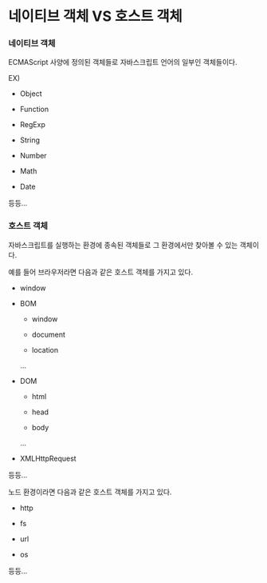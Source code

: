 # 네이티브 객체 VS 호스트 객체

### 네이티브 객체

ECMAScript 사양에 정의된 객체들로 자바스크립트 언어의 일부인 객체들이다.<br>

EX)

- Object

- Function

- RegExp

- String

- Number

- Math

- Date

등등...

### 호스트 객체

자바스크립트를 실행하는 환경에 종속된 객체들로 그 환경에서만 찾아볼 수 있는 객체이다.<br>

예를 들어 브라우저라면 다음과 같은 호스트 객체를 가지고 있다.<br>

- window

- BOM

  - window

  - document

  - location

  ...

- DOM

  - html

  - head

  - body

  ...

- XMLHttpRequest

등등...

노드 환경이라면 다음과 같은 호스트 객체를 가지고 있다.<br>

- http

- fs

- url

- os

등등...
